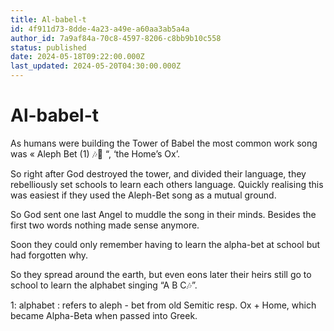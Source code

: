 ```yaml
---
title: Al-babel-t
id: 4f911d73-8dde-4a23-a49e-a60aa3ab5a4a
author_id: 7a9af84a-70c8-4597-8206-c8bb9b10c558
status: published
date: 2024-05-18T09:22:00.000Z
last_updated: 2024-05-20T04:30:00.000Z
---
```


# Al-babel-t


As humans were building the Tower of Babel the most common work song was « Aleph Bet (1) 🎶🎵 “,  ‘the Home’s Ox’.

So right after God destroyed the tower, and divided their language, they rebelliously set schools to learn each others language. Quickly realising this was easiest if they used the Aleph-Bet song as a mutual ground.

So God sent one last Angel to muddle the song in their minds. Besides the first two words nothing made sense anymore.

Soon they could only remember having to learn the alpha-bet at school but had forgotten why.

So they spread around the earth, but even eons later their heirs still go to school to learn the alphabet singing “A B C🎶”.



1: alphabet : refers to aleph - bet from old Semitic resp. Ox + Home, which became Alpha-Beta when passed into Greek.


